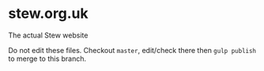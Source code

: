 # stew.org.uk
The actual Stew website

Do not edit these files. Checkout `master`, edit/check there then `gulp publish` to merge to this branch.
